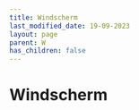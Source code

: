 ```yaml
---
title: Windscherm
last_modified_date: 19-09-2023
layout: page
parent: W
has_children: false
---
```


Windscherm
==========


